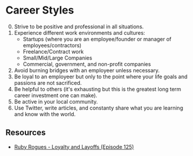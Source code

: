 # Career Styles

0. Strive to be positive and professional in all situations.
0. Experience different work environments and cultures:
    * Startups (where you are an employee/founder or manager of employees/contractors)
    * Freelance/Contract work
    * Small/Mid/Large Companies
    * Commercial, government, and non-profit companies
0. Avoid burning bridges with an employeer unless necessary.
0. Be loyal to an employeer but only to the point where your life goals and passions are not sacrificed.
0. Be helpful to others (it's exhausting but this is the greatest long term career investment one can make).
0. Be active in your local community.
0. Use Twitter, write articles, and constanty share what you are learning and know with the world.

## Resources

* [Ruby Rogues - Loyalty and Layoffs (Episode 125)](http://rubyrogues.com/125-rr-loyalty-and-layoffs)
